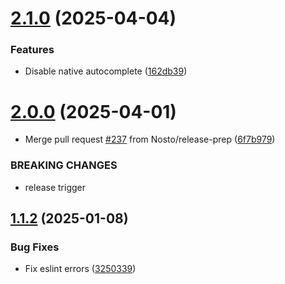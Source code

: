 # [2.1.0](https://github.com/Nosto/nosto-autocomplete/compare/v2.0.0...v2.1.0) (2025-04-04)


### Features

* Disable native autocomplete ([162db39](https://github.com/Nosto/nosto-autocomplete/commit/162db39f311da5e0f8d45d3b5ffe4a88ebb50df5))

# [2.0.0](https://github.com/Nosto/nosto-autocomplete/compare/v1.1.2...v2.0.0) (2025-04-01)


* Merge pull request [#237](https://github.com/Nosto/nosto-autocomplete/issues/237) from Nosto/release-prep ([6f7b979](https://github.com/Nosto/nosto-autocomplete/commit/6f7b97917f281490551547f2d4313e5fe56e3fe5))


### BREAKING CHANGES

* release trigger

## [1.1.2](https://github.com/Nosto/nosto-autocomplete/compare/v1.1.1...v1.1.2) (2025-01-08)


### Bug Fixes

* Fix eslint errors ([3250339](https://github.com/Nosto/nosto-autocomplete/commit/3250339463fca9f712e3e1e2fe4419273b11da04))

